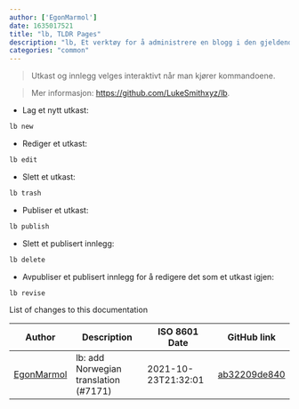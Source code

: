 ```yaml
---
author: ['EgonMarmol']
date: 1635017521
title: "lb, TLDR Pages"
description: "lb, Et verktøy for å administrere en blogg i den gjeldende katalogen."
categories: "common"
---
```

> Utkast og innlegg velges interaktivt når man kjører kommandoene.

> Mer informasjon: <https://github.com/LukeSmithxyz/lb>.

- Lag et nytt utkast:

```bash
lb new
```

- Rediger et utkast:

```bash
lb edit
```

- Slett et utkast:

```bash
lb trash
```

- Publiser et utkast:

```bash
lb publish
```

- Slett et publisert innlegg:

```bash
lb delete
```

- Avpubliser et publisert innlegg for å redigere det som et utkast igjen:

```bash
lb revise
```
List of changes to this documentation


Author | Description | ISO 8601 Date | GitHub link
------|-----|-----|-----
[EgonMarmol](mailto:56889319+EgonMarmol@users.noreply.github.com) | lb: add Norwegian translation (#7171) | 2021-10-23T21:32:01 | [ab32209de840](https://github.com/tldr-pages/tldr/commit/ab32209de840a886c2c9d1c58eb1036d482c0f74)

